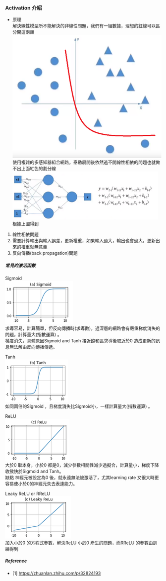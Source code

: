 ### Activation 介紹
- 原理<BR>
解決線性模型所不能解決的非線性問題，我們有一組數據，理想的紅線可以區分開這兩類<BR>
![avatar](./img/activation1.png)<BR>
使用複雜的多感知器組合網路，泰勒展開後依然逃不開線性相依的問題也就做不出上面紅色的劃分線<BR>
![avatar](./img/activation2.png)<BR>
根據上圖得到<BR>
1. 線性相依問題
2. 需要計算輸出與輸入誤差，更新權重，如果輸入過大，輸出也會過大，更新出來的權重就無意義
3. 反向傳播(back propagation)問題

##### 常見的激活函數
Sigmoid<BR>
![avatar](./img/activation3.png)<BR>
求導容易，計算簡單，但反向傳播時(求導數)，過深層的網路會有嚴重梯度消失的問題，計算量大(指數運算) 。<BR>
梯度消失，具體原因Sigmoid and Tanh 接近飽和區求導後取近於0 造成更新的訊息無法解由反向傳播傳遞。<BR>

Tanh<BR>
![avatar](./img/activation4.png)<BR>
如同兩倍的Sigmoid ，且梯度消失比Sigmoid小，一樣計算量大(指數運算) 。<BR>

ReLU<BR>
![avatar](./img/activation5.png)<BR>
大於0 取本身，小於0 都是0，減少參數相關性減少過擬合，計算量小，梯度下降收斂快於Sigmoid and Tanh。<BR>
缺點 神經元被設定為0 後，就永遠無法被激活了，尤其learning rate 又很大時更容易使小於0的神經元失去表達能力。<BR>

Leaky ReLU or RReLU<BR>
![avatar](./img/activation6.png)<BR>
加入小於0 的方程式參數，解決ReLU 小於0 產生的問題，而RReLU 的參數由訓練得到 <BR>

##### Reference
- [1] https://zhuanlan.zhihu.com/p/32824193
